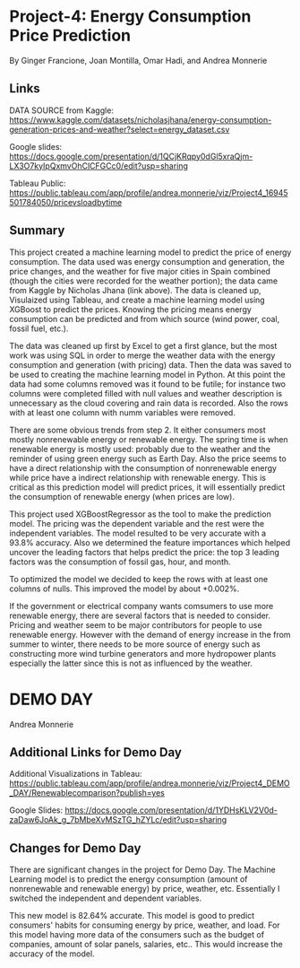 # Project-4: Energy Consumption Price Prediction
By Ginger Francione, Joan Montilla, Omar Hadi, and Andrea Monnerie

## Links
DATA SOURCE from Kaggle: https://www.kaggle.com/datasets/nicholasjhana/energy-consumption-generation-prices-and-weather?select=energy_dataset.csv

Google slides: https://docs.google.com/presentation/d/1QCjKRqpy0dGl5xraQjm-LX3O7kyIpQxmvOhClCFGCc0/edit?usp=sharing

Tableau Public: https://public.tableau.com/app/profile/andrea.monnerie/viz/Project4_16945501784050/pricevsloadbytime

## Summary
This project created a machine learning model to predict the price of energy consumption. The data used was energy consumption and generation, the price changes, and the weather for five major cities in Spain combined (though the cities were recorded for the weather portion); the data came from Kaggle by Nicholas Jhana (link above). The data is cleaned up, Visulaized using Tableau, and create a machine learning model using XGBoost to predict the prices. Knowing the pricing means energy consumption can be predicted and from which source (wind power, coal, fossil fuel, etc.).

The data was cleaned up first by Excel to get a first glance, but the most work was using SQL in order to merge the weather data with the energy consumption and generation (with pricing) data. Then the data was saved to be used to creating the machine learning model in Python. At this point the data had some columns removed was it found to be futile; for instance two columns were completed filled with null values and weather description is unnecessary as the cloud covering and rain data is recorded. Also the rows with at least one column with numm variables were removed.

There are some obvious trends from step 2. It either consumers most mostly nonrenewable energy or renewable energy. The spring time is when renewable energy is mostly used: probably due to the weather and the reminder of using green energy such as Earth Day. Also the price seems to have a direct relationship with the consumption of nonrenewable energy while price have a indirect relationship with renewable energy. This is critical as this prediction model will predict prices, it will essentially predict the consumption of renewable energy (when prices are low).

This project used XGBoostRegressor as the tool to make the prediction model. The pricing was the dependent variable and the rest were the independent variables. The model resulted to be very accurate with a 93.8% accuracy. Also we determined the feature importances which helped uncover the leading factors that helps predict the price: the top 3 leading factors was the consumption of fossil gas, hour, and month.

To optimized the model we decided to keep the rows with at least one columns of nulls. This improved the model by about +0.002%.

If the government or electrical company wants comsumers to use more renewable energy, there are several factors that is needed to consider. Pricing and weather seem to be major contributors for people to use renewable energy. However with the demand of energy increase in the from summer to winter, there needs to be more source of energy such as constructing more wind turbine generators and more hydropower plants especially the latter since this is not as influenced by the weather.  

# DEMO DAY
Andrea Monnerie

## Additional Links for Demo Day

Additional Visualizations in Tableau: https://public.tableau.com/app/profile/andrea.monnerie/viz/Project4_DEMO_DAY/Renewablecomparison?publish=yes

Google Slides: https://docs.google.com/presentation/d/1YDHsKLV2V0d-zaDaw6JoAk_g_7bMbeXvMSzTG_hZYLc/edit?usp=sharing

## Changes for Demo Day

There are significant changes in the project for Demo Day. The Machine Learning model is to predict the energy consumption (amount of nonrenewable and renewable energy) by price, weather, etc. Essentially I switched the independent and dependent variables.

This new model is 82.64% accurate. This model is good to predict consumers' habits for consuming energy by price, weather, and load. For this model having more data of the consumers such as the budget of companies, amount of solar panels, salaries, etc.. This would increase the accuracy of the model.
